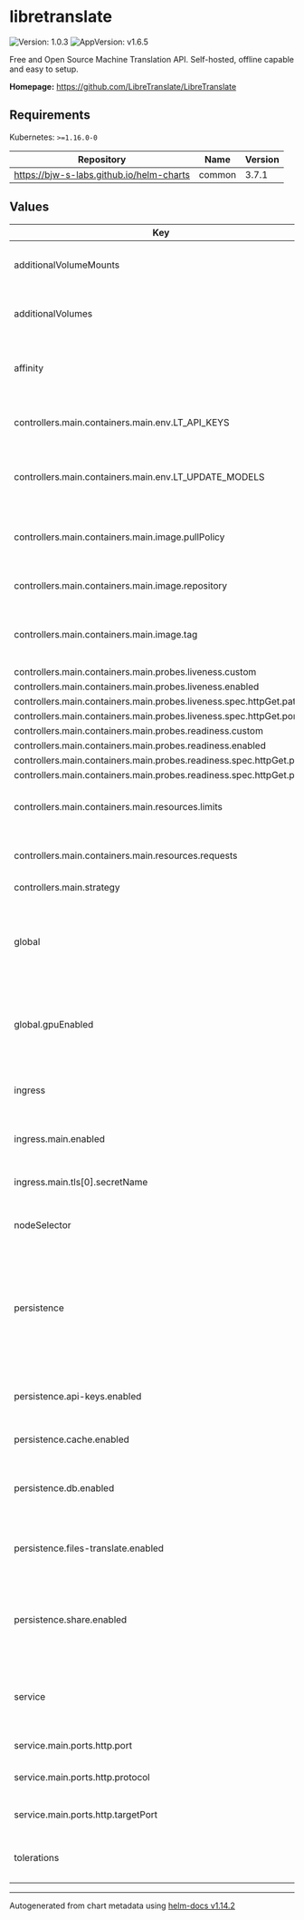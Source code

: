 # libretranslate

![Version: 1.0.3](https://img.shields.io/badge/Version-1.0.3-informational?style=flat-square) ![AppVersion: v1.6.5](https://img.shields.io/badge/AppVersion-v1.6.5-informational?style=flat-square)

Free and Open Source Machine Translation API. Self-hosted, offline capable and easy to setup.

**Homepage:** <https://github.com/LibreTranslate/LibreTranslate>

## Requirements

Kubernetes: `>=1.16.0-0`

| Repository | Name | Version |
|------------|------|---------|
| https://bjw-s-labs.github.io/helm-charts | common | 3.7.1 |

## Values

| Key | Type | Default | Description |
|-----|------|---------|-------------|
| additionalVolumeMounts | list | `[]` | Define additional volumeMounts if needed |
| additionalVolumes | list | `[]` | Define additional volumes if needed |
| affinity | object | `{}` | Affinity rules to control pod assignment based on node labels |
| controllers.main.containers.main.env.LT_API_KEYS | string | `"1"` | Set to "1" to enable API key usage for authentication |
| controllers.main.containers.main.env.LT_UPDATE_MODELS | string | `"1"` | Set to "1" to update language models on startup |
| controllers.main.containers.main.image.pullPolicy | string | `"Always"` | Image pull policy (Always, IfNotPresent, Never) |
| controllers.main.containers.main.image.repository | string | `"libretranslate/libretranslate"` | Image repository to pull |
| controllers.main.containers.main.image.tag | string | `"v1.6.5"` | Image tag to pull (use vX.X.X-cuda for GPU builds) |
| controllers.main.containers.main.probes.liveness.custom | bool | `true` |  |
| controllers.main.containers.main.probes.liveness.enabled | bool | `true` |  |
| controllers.main.containers.main.probes.liveness.spec.httpGet.path | string | `"/"` |  |
| controllers.main.containers.main.probes.liveness.spec.httpGet.port | string | `"http"` |  |
| controllers.main.containers.main.probes.readiness.custom | bool | `true` |  |
| controllers.main.containers.main.probes.readiness.enabled | bool | `true` |  |
| controllers.main.containers.main.probes.readiness.spec.httpGet.path | string | `"/"` |  |
| controllers.main.containers.main.probes.readiness.spec.httpGet.port | string | `"http"` |  |
| controllers.main.containers.main.resources.limits | object | `{"cpu":"500m","memory":"512Mi"}` | Resource limits for the main container |
| controllers.main.containers.main.resources.requests | object | `{"cpu":"100m","memory":"128Mi"}` | Resource requests for the main container |
| controllers.main.strategy | string | `"Recreate"` |  |
| global | object | `{"gpuEnabled":false}` | Global parameters for the chart Used to configure GPU support and other global settings |
| global.gpuEnabled | bool | `false` | Enable GPU-specific settings (like CUDA paths and GPU resources) |
| ingress | object | `{"main":{"enabled":false,"hosts":[{"host":"chart-example.local","paths":[{"path":"/","pathType":"Prefix","service":{"identifier":"main","port":"http"}}]}],"tls":[{"hosts":["chart-example.local"],"secretName":"tls-chart-example-local"}]}}` | Ingress configuration for external access to the service |
| ingress.main.enabled | bool | `false` | Enable or disable ingress |
| ingress.main.tls[0].secretName | string | `"tls-chart-example-local"` | Secret containing TLS certificate for the ingress |
| nodeSelector | object | `{}` | Node selector for pod assignment |
| persistence | object | `{"api-keys":{"accessMode":"ReadWriteOnce","annotations":{},"enabled":false,"globalMounts":[{"path":"/app/db"}],"size":"10Mi"},"cache":{"cpuPath":"/home/libretranslate/.local/cache","enabled":true,"gpuPath":"/root/.cache/libretranslate","type":"emptyDir"},"db":{"accessMode":"ReadWriteOnce","annotations":{},"cpuPath":"/home/libretranslate/.local/db","enabled":false,"gpuPath":"/root/.local/db","size":"1Gi"},"files-translate":{"enabled":true,"path":"/tmp/libretranslate-files-translate","type":"emptyDir"},"share":{"accessMode":"ReadWriteOnce","annotations":{},"cpuPath":"/home/libretranslate/.local/share","enabled":true,"gpuPath":"/root/.local/share","size":"20Gi"}}` | Persistence volumes configuration for different data types Paths are statically defined here. Template logic must occur in templates. |
| persistence.api-keys.enabled | bool | `false` | Enable persistence for API keys database |
| persistence.cache.enabled | bool | `true` | Enable temporary cache storage |
| persistence.db.enabled | bool | `false` | Enable database storage for application data |
| persistence.files-translate.enabled | bool | `true` | Temporary storage for uploaded translation files |
| persistence.share.enabled | bool | `true` | Enable persistent shared storage for translation models and shared assets |
| service | object | `{"main":{"controller":"main","ports":{"http":{"port":80,"protocol":"TCP","targetPort":5000}}}}` | Service configuration to expose the application internally in the cluster |
| service.main.ports.http.port | int | `80` | External service port |
| service.main.ports.http.protocol | string | `"TCP"` | Protocol to use (TCP/UDP) |
| service.main.ports.http.targetPort | int | `5000` | Internal container target port |
| tolerations | list | `[]` | Tolerations for pod assignment to specific nodes |

----------------------------------------------
Autogenerated from chart metadata using [helm-docs v1.14.2](https://github.com/norwoodj/helm-docs/releases/v1.14.2)
